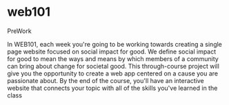 # web101
PreWork

In WEB101, each week you're going to be working towards creating a single page website focused on social impact for good. We define social impact for good to mean the ways and means by which members of a community can bring about change for societal good. This through-course project will give you the opportunity to create a web app centered on a cause you are passionate about. By the end of the course, you'll have an interactive website that connects your topic with all of the skills you've learned in the class
